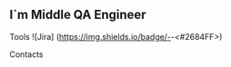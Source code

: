 ## I`m Middle QA Engineer 

Tools
![Jira] (https://img.shields.io/badge/-<Jira>-<#2684FF>)

Contacts